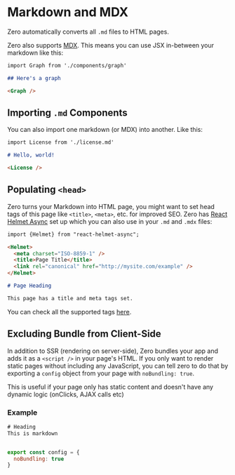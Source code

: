 # Markdown and MDX

Zero automatically converts all `.md` files to HTML pages.

Zero also supports [MDX](https://mdxjs.com/). This means you can use JSX in-between your markdown like this:

```markdown
import Graph from './components/graph'

## Here's a graph

<Graph />
```

## Importing `.md` Components

You can also import one markdown (or MDX) into another. Like this:

```markdown
import License from './license.md'

# Hello, world!

<License />
```

## Populating `<head>`

Zero turns your Markdown into HTML page, you might want to set head tags of this page like `<title>`, `<meta>`, etc. for improved SEO. Zero has [React Helmet Async](https://github.com/staylor/react-helmet-async) set up which you can also use in your `.md` and `.mdx` files:

```markdown
import {Helmet} from "react-helmet-async";

<Helmet>
  <meta charset="ISO-8859-1" />
  <title>Page Title</title>
  <link rel="canonical" href="http://mysite.com/example" />
</Helmet>

# Page Heading

This page has a title and meta tags set.
```

You can check all the supported tags [here](https://github.com/nfl/react-helmet#reference-guide).

## Excluding Bundle from Client-Side

In addition to SSR (rendering on server-side), Zero bundles your app and adds it as a `<script />` in your page's HTML. If you only want to render static pages without including any JavaScript, you can tell zero to do that by exporting a `config` object from your page with `noBundling: true`.

This is useful if your page only has static content and doesn't have any dynamic logic (onClicks, AJAX calls etc)

### Example

```jsx
# Heading
This is markdown


export const config = {
  noBundling: true
}
```
